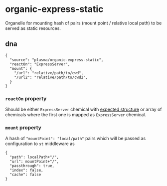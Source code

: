 # organic-express-static

Organelle for mounting hash of pairs (mount point / relative local path) to be served as static resources.

## dna

    {
      "source": "plasma/organic-express-static",
      "reactOn": "ExpressServer",
      "mount": {
        "/url": "relative/path/to/cwd",
        "/url2": "relative/path/to/cwd2",
      }
    }

### `reactOn` property

Should be either `ExpressServer` chemical with [expected structure](https://github.com/outbounder/organic-express-server#emitready-chemical) or array of chemicals where the first one is mapped as `ExpressServer` chemical.

### `mount` property

A hash of `"mountPoint": "local/path"` pairs which will be passed as configuration to `st` middleware as

    {
      "path": localPath+"/",
      "url": mountPoint+"/",
      "passthrough": true,
      "index": false,
      "cache": false
    }